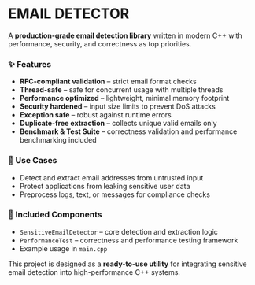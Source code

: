 # EMAIL DETECTOR

A **production-grade email detection library** written in modern C++ with performance, security, and correctness as top priorities.

### ✨ Features

* **RFC-compliant validation** – strict email format checks
* **Thread-safe** – safe for concurrent usage with multiple threads
* **Performance optimized** – lightweight, minimal memory footprint
* **Security hardened** – input size limits to prevent DoS attacks
* **Exception safe** – robust against runtime errors
* **Duplicate-free extraction** – collects unique valid emails only
* **Benchmark & Test Suite** – correctness validation and performance benchmarking included

### 📌 Use Cases

* Detect and extract email addresses from untrusted input
* Protect applications from leaking sensitive user data
* Preprocess logs, text, or messages for compliance checks

### 🚀 Included Components

* `SensitiveEmailDetector` – core detection and extraction logic
* `PerformanceTest` – correctness and performance testing framework
* Example usage in `main.cpp`

This project is designed as a **ready-to-use utility** for integrating sensitive email detection into high-performance C++ systems.

